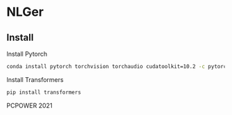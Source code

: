 # NLGer

## Install

Install Pytorch
```bash
conda install pytorch torchvision torchaudio cudatoolkit=10.2 -c pytorch
```

Install Transformers

```bash
pip install transformers
```

PCPOWER 2021